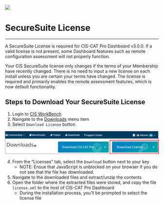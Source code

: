 ![](http://i.imgur.com/5yZfZi5.jpg)

# SecureSuite License

----------

A SecureSuite License is required for CIS-CAT Pro Dashboard v3.0.0. If a valid license is not present, some Dashboard features such as remote configuration assessment will not properly function. 

Your CIS SecureSuite license only changes if the terms of your Membership have recently changed. There is no need to input a new license on each install unless you are certain your terms have changed. The license is required and primarily enables the remote assessment features, which is now default functionality. 

## Steps to Download Your SecureSuite License

1. Login to [CIS WorkBench](https://workbench.cisecurity.org/dashboard)
2. Navigate to the [Downloads](https://workbench.cisecurity.org/files) menu item
3. Select `Download License` button

![](img/DownloadLicense.png)

4. From the “Licenses” tab, select the `Download` button next to your key
	- NOTE: Ensue that JavaScript is unblocked on your browser if you do not see that the file has downloaded.
5. Navigate to the downloaded files and extract/unzip the contents
6. Open the folder where the extracted files were stored, and copy the file `license.xml` to the host of CIS-CAT Pro Dashboard
	- During the installation process, you'll be prompted to select the license file







